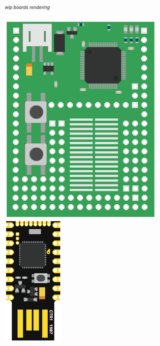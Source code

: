 ###### wip boards rendering
<!-- ![Espruino Pico](https://cdn.rawgit.com/stephaneAG/Espruino_tests/master/EspruinoMimetism/Pico.svg) -->
![Espruino Original](https://raw.githubusercontent.com/stephaneAG/Espruino_tests/master/EspruinoMimetism/Espruino.png)
![Espruino Pico](https://raw.githubusercontent.com/stephaneAG/Espruino_tests/master/EspruinoMimetism/Pico.png)
